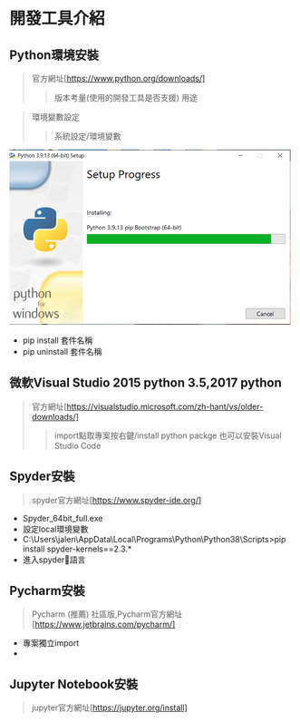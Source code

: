 # 開發工具介紹

## Python環境安裝
>官方網址[https://www.python.org/downloads/]
>>版本考量(使用的開發工具是否支援)
>>用途

>環境變數設定
>>系統設定/環境變數

![Python安裝](./python_setup.png)

* pip install 套件名稱
* pip uninstall 套件名稱

## 微軟Visual Studio 2015 python 3.5,2017 python
>官方網址[https://visualstudio.microsoft.com/zh-hant/vs/older-downloads/]
>>import點取專案按右鍵/install python packge
>也可以安裝Visual Studio Code

## Spyder安裝
 >spyder官方網址[https://www.spyder-ide.org/]
 * Spyder_64bit_full.exe
 * 設定local環境變數
 * C:\Users\jalen\AppData\Local\Programs\Python\Python38\Scripts>pip install spyder-kernels==2.3.*
 * 進入spyder語言

## Pycharm安裝
 >Pycharm (推薦) 社區版,Pycharm官方網址[https://www.jetbrains.com/pycharm/]
 * 專案獨立import
 * 
## Jupyter Notebook安裝
 >jupyter官方網址[https://jupyter.org/install]
